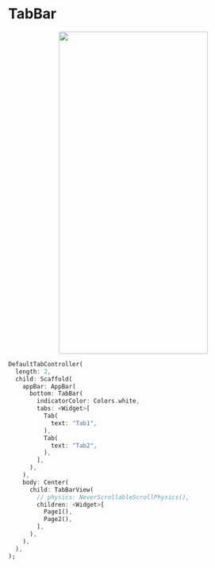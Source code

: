 # TabBar
<p align="center">
<img src="https://docs.google.com/uc?id=16GawcxEE7Z6ggcZIPVUpzWSQwtPMB58E" height="649" width="300">
</p>

```dart
DefaultTabController(
  length: 2,
  child: Scaffold(
    appBar: AppBar(
      bottom: TabBar(
        indicatorColor: Colors.white,
        tabs: <Widget>[
          Tab(
            text: "Tab1",
          ),
          Tab(
            text: "Tab2",
          ),
        ],
      ),
    ),
    body: Center(
      child: TabBarView(
        // physics: NeverScrollableScrollPhysics(),
        children: <Widget>[
          Page1(),
          Page2(),
        ],
      ),
    ),
  ),
);
```
